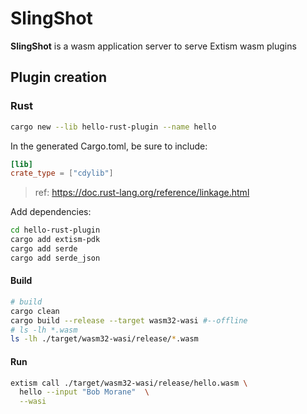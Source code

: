 # SlingShot

**SlingShot** is a wasm application server to serve Extism wasm plugins


## Plugin creation

### Rust

```bash
cargo new --lib hello-rust-plugin --name hello
```

In the generated Cargo.toml, be sure to include:

```toml
[lib]
crate_type = ["cdylib"]
```
> ref: https://doc.rust-lang.org/reference/linkage.html

Add dependencies:
```bash
cd hello-rust-plugin
cargo add extism-pdk
cargo add serde
cargo add serde_json
```

#### Build 

```bash
# build
cargo clean
cargo build --release --target wasm32-wasi #--offline
# ls -lh *.wasm
ls -lh ./target/wasm32-wasi/release/*.wasm
```

#### Run

```bash
extism call ./target/wasm32-wasi/release/hello.wasm \
  hello --input "Bob Morane"  \
  --wasi
```